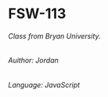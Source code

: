 # FSW-113






###### Class from Bryan University.

###### Auithor: Jordan
###### Language: JavaScript
